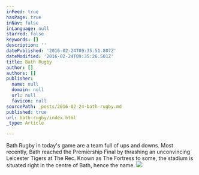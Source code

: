 ```yaml
---
inFeed: true
hasPage: true
inNav: false
inLanguage: null
starred: false
keywords: []
description: ''
datePublished: '2016-02-24T09:35:51.807Z'
dateModified: '2016-02-24T09:35:26.501Z'
title: Bath Rugby
author: []
authors: []
publisher:
  name: null
  domain: null
  url: null
  favicon: null
sourcePath: _posts/2016-02-24-bath-rugby.md
published: true
url: bath-rugby/index.html
_type: Article

---
```

Bath Rugby in today's game are a team full of ups and downs. Most recently, Bath reached the Premiership Final by thrashing an unconvincing    Leicester Tigers at The Rec. Known as The Fortress to some, the stadium is situated right in the centre of Bath, hence the name. ![](https://the-grid-user-content.s3-us-west-2.amazonaws.com/3a95d768-ed41-476a-afdc-9dfb0b88249f.jpg)